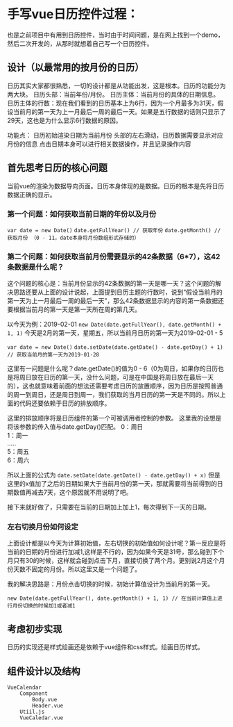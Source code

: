 # 手写vue日历控件过程：

也是之前项目中有用到日历控件，当时由于时间问题，是在网上找到一个demo，然后二次开发的，从那时就想着自己写一个日历控件。

## 设计（以最常用的按月份的日历）
日历其实大家都很熟悉，一切的设计都是从功能出发，这是根本。日历的功能分为两大块。
日历头部：当前年份/月份。
日历主体：当前月份的具体的日期信息。
日历主体的行数：现在我们看到的日历基本上为6行，因为一个月最多为31天，假设当前月的第一天为上一月最后一周的最后一天。如果是五行数据的话则只显示了29天，这也是为什么显示6行数据的原因。

功能点：
日历初始渲染日期为当前月份
头部的左右滑动，日历数据需要显示对应月份的信息
点击日期本身可以进行相关数据操作，并且记录操作内容


## 首先思考日历的核心问题

当前vue的渲染为数据导向页面。日历本身体现的是数据。日历的根本是先将日历数据正确的显示。

### 第一个问题：如何获取当前日期的年份以及月份

`var date = new Date()`
`date.getFullYear() // 获取年份`
`date.getMonth() // 获取月份 （0 - 11，date本身将月份数组形式存储的）`

### 第二个问题：如何获取当前月份需要显示的42条数据（6*7），这42条数据是什么呢？
这个问题的核心是：当前月份显示的42条数据的第一天是哪一天？这个问题的解决思路还要从上面的设计说起，上面提到日历主题的行数时，说到“假设当前月的第一天为上一月最后一周的最后一天”，那么42条数据显示的内容的第一条数据还要根据当前月的第一天是第一天所在周的第几天。

以今天为例：2019-02-01
`new Date(date.getFullYear(), date.getMonth() + 1, 1)`
今天是2月的第一天，星期五，所以当前月日历的第一天为2019-02-01 - 5

`var date = new Date()`
`date.setDate(date.getDate() - date.getDay() + 1) // 获取当前月的第一天为2019-01-28`

这里有一问题是什么呢？date.getDate()的值为0 - 6（0为周日，如果你的日历也是将周日放在日历的第一天，没什么问题，可是在中国是将周日放在最后一天的），这也就意味着前面的想法还需要考虑日历的放置顺序，因为日历是按照普通的周一到周日，还是周日到周一，我们获取的当月日历的第一天是不同的。所以上面的代码还要依赖于日历的排放顺序。

这里的排放顺序将是日历组件的第一个可被调用者控制的参数。
这里我的设想是将该参数的传入值与date.getDay()匹配。 
0：周日  
1：周一  
.....  
5：周五  
6：周六  

所以上面的公式为
`date.setDate(date.getDate() - date.getDay() + x)`
但是这里的x值加了之后的日期如果大于当前月份的第一天，那就需要将当前得到的日期数值再减去7天，这个原因就不用说明了吧。


接下来就好做了，只需要在当前的日期加上加上1，每次得到下一天的日期。

### 左右切换月份如何设定
上面设计都是以今天为计算初始值，左右切换的初始值如何设计呢？第一反应是将当前的日期的月份进行加减1,这样是不行的，因为如果今天是31号，那么碰到下个月只有30的时候，这样就会碰到点击下月，直接切换了两个月。更别说2月这个月份天数不固定的月份。所以这里又是一个问题了。

我的解决思路是：月份点击切换的时候，初始计算值设计为当前月的第一天。

`new Date(date.getFullYear(), date.getMonth() + 1, 1) // 在当前计算值上进行月份切换的时候加1或者减1`

## 考虑初步实现

日历的实现还是样式绘画还是依赖于vue组件和css样式。绘画日历样式。


## 组件设计以及结构
```
VueCalendar
	Component
		Body.vue
		Header.vue
	Utiil.js
	VueCaledar.vue
```